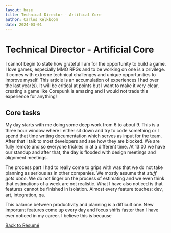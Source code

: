 ```yaml
---
layout: base
title: Technical Director - Artifical Core
author: Carlos Kelkboom
date: 2024-03-01
---
```


# Technical Director - Artificial Core

I cannot begin to state how grateful I am for the opportunity to build a game. I love games, especially MMO RPGs and to be working on one is a privilege. It comes with extreme technical challenges and unique opportunities to improve myself. This article is an accumulation of experiences I had over the last year(s). It will be critical at points but I want to make it very clear, creating a game like Corepunk is amazing and I would not trade this experience for anything!

## Core tasks

My day starts with me doing some deep work from 6 to about 9. This is a three hour window where I either sit down and try to code something or I spend that time writing documentation which serves as input for the team. After that I talk to most developers and see how they are blocked. We are fully remote and so everyone trickles in at a different time. At 13:00 we have our standup and after that, the day is flooded with design meetings and alignment meetings. 

The process part I had to really come to grips with was that we do not take planning as serious as in other companies. We mostly assume that *stuff gets done*. We do not linger on the process of estimating and we even think that estimations of a week are not realistic. What I have also noticed is that features cannot be finished in isolation. Almost every feature touches: dev, art, integration, qa.

This balance between productivity and planning is a difficult one. New important features come up every day and focus shifts faster than I have ever noticed in my career. I believe this is because 


<a id="_drawer--opened" href="/blog/resume/" class="sidebar-nav-item ">
  Back to Résumé
</a>